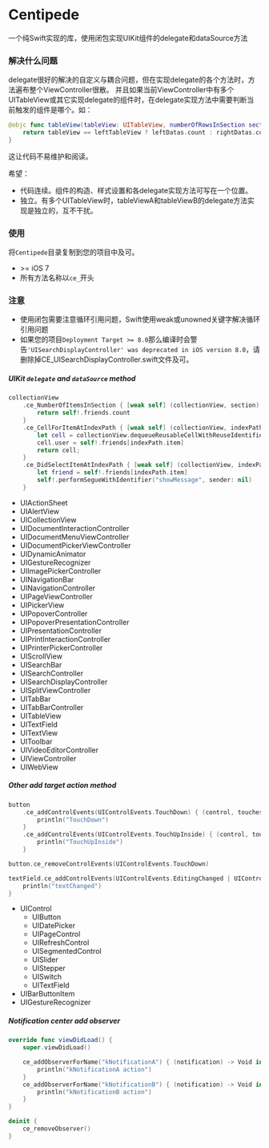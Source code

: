 # Centipede

一个纯Swift实现的库，使用闭包实现UIKit组件的delegate和dataSource方法

### 解决什么问题
delegate很好的解决的自定义与耦合问题，但在实现delegate的各个方法时，方法遍布整个ViewController很散。
并且如果当前ViewController中有多个UITableView或其它实现delegate的组件时，在delegate实现方法中需要判断当前触发的组件是哪个。如：

```swift
@objc func tableView(tableView: UITableView, numberOfRowsInSection section: Int) -> Int {
    return tableView == leftTableView ? leftDatas.count : rightDatas.count
}
```

这让代码不易维护和阅读。

希望：

- 代码连续。组件的构造、样式设置和各delegate实现方法可写在一个位置。
- 独立。有多个UITableView时，tableViewA和tableViewB的delegate方法实现是独立的，互不干扰。

### 使用

将`Centipede`目录复制到您的项目中及可。

- \>= iOS 7
- 所有方法名称以`ce_`开头

### 注意

- 使用闭包需要注意循环引用问题，Swift使用weak或unowned关键字解决循环引用问题
- 如果您的项目`Deployment Target >= 8.0`那么编译时会警告`'UISearchDisplayController' was deprecated in iOS version 8.0`，请删除掉CE_UISearchDisplayController.swift文件及可。

##### UIKit `delegate` and `dataSource` method

```swift
collectionView
    .ce_NumberOfItemsInSection { [weak self] (collectionView, section) -> Int in
        return self!.friends.count
    }
    .ce_CellForItemAtIndexPath { [weak self] (collectionView, indexPath) -> UICollectionViewCell in
        let cell = collectionView.dequeueReusableCellWithReuseIdentifier("MYCELL", forIndexPath: indexPath) as! UserCollectionViewCell
        cell.user = self!.friends[indexPath.item]
        return cell;
    }
    .ce_DidSelectItemAtIndexPath { [weak self] (collectionView, indexPath) -> Void in
        let friend = self!.friends[indexPath.item]
        self!.performSegueWithIdentifier("showMessage", sender: nil)
    }
```

- UIActionSheet
- UIAlertView
- UICollectionView
- UIDocumentInteractionController
- UIDocumentMenuViewController
- UIDocumentPickerViewController
- UIDynamicAnimator
- UIGestureRecognizer
- UIImagePickerController
- UINavigationBar
- UINavigationController
- UIPageViewController
- UIPickerView
- UIPopoverController
- UIPopoverPresentationController
- UIPresentationController
- UIPrintInteractionController
- UIPrinterPickerController
- UIScrollView
- UISearchBar
- UISearchController
- UISearchDisplayController
- UISplitViewController
- UITabBar
- UITabBarController
- UITableView
- UITextField
- UITextView
- UIToolbar
- UIVideoEditorController
- UIViewController
- UIWebView

##### Other add target action method

```swift
button
    .ce_addControlEvents(UIControlEvents.TouchDown) { (control, touches) -> Void in
        println("TouchDown")
    }
    .ce_addControlEvents(UIControlEvents.TouchUpInside) { (control, touches) -> Void in
        println("TouchUpInside")
    }

button.ce_removeControlEvents(UIControlEvents.TouchDown)

textField.ce_addControlEvents(UIControlEvents.EditingChanged | UIControlEvents.EditingDidBegin) { (control, touches) -> Void in
    println("textChanged")
}
```

- UIControl
	- UIButton
	- UIDatePicker
	- UIPageControl
	- UIRefreshControl
	- UISegmentedControl
	- UISlider
	- UIStepper
	- UISwitch
	- UITextField
- UIBarButtonItem
- UIGestureRecognizer

##### Notification center add observer

```swift
override func viewDidLoad() {
    super.viewDidLoad()

    ce_addObserverForName("kNotificationA") { (notification) -> Void in
        println("kNotificationA action")
    }
    ce_addObserverForName("kNotificationB") { (notification) -> Void in
        println("kNotificationB action")
    }
}

deinit {
    ce_removeObserver()
}
```
